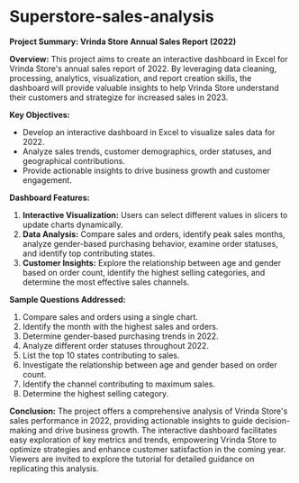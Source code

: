 # Superstore-sales-analysis
**Project Summary: Vrinda Store Annual Sales Report (2022)**

**Overview:**
This project aims to create an interactive dashboard in Excel for Vrinda Store's annual sales report of 2022. By leveraging data cleaning, processing, analytics, visualization, and report creation skills, the dashboard will provide valuable insights to help Vrinda Store understand their customers and strategize for increased sales in 2023.

**Key Objectives:**
- Develop an interactive dashboard in Excel to visualize sales data for 2022.
- Analyze sales trends, customer demographics, order statuses, and geographical contributions.
- Provide actionable insights to drive business growth and customer engagement.

**Dashboard Features:**
1. **Interactive Visualization:** Users can select different values in slicers to update charts dynamically.
2. **Data Analysis:** Compare sales and orders, identify peak sales months, analyze gender-based purchasing behavior, examine order statuses, and identify top contributing states.
3. **Customer Insights:** Explore the relationship between age and gender based on order count, identify the highest selling categories, and determine the most effective sales channels.

**Sample Questions Addressed:**
1. Compare sales and orders using a single chart.
2. Identify the month with the highest sales and orders.
3. Determine gender-based purchasing trends in 2022.
4. Analyze different order statuses throughout 2022.
5. List the top 10 states contributing to sales.
6. Investigate the relationship between age and gender based on order count.
7. Identify the channel contributing to maximum sales.
8. Determine the highest selling category.

**Conclusion:**
The project offers a comprehensive analysis of Vrinda Store's sales performance in 2022, providing actionable insights to guide decision-making and drive business growth. The interactive dashboard facilitates easy exploration of key metrics and trends, empowering Vrinda Store to optimize strategies and enhance customer satisfaction in the coming year. Viewers are invited to explore the tutorial for detailed guidance on replicating this analysis.
